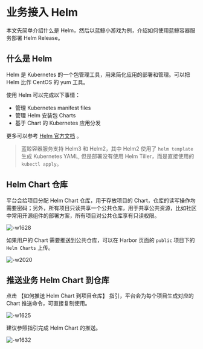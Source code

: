 # 业务接入 Helm

本文先简单介绍什么是 Helm，然后以蓝鲸小游戏为例，介绍如何使用蓝鲸容器服务部署 Helm Release。

## 什么是 Helm
Helm 是 Kubernetes 的一个包管理工具，用来简化应用的部署和管理。可以把 Helm 比作 CentOS 的 yum 工具。

使用 Helm 可以完成以下事情：

- 管理 Kubernetes manifest files
- 管理 Helm 安装包 Charts
- 基于 Chart 的 Kubernetes 应用分发

更多可以参考 [Helm 官方文档](https://helm.sh/docs/intro/) 。

> 蓝鲸容器服务支持 Helm3 和 Helm2，其中 Helm2 使用了 `helm template` 生成 Kubernetes YAML, 但是部署没有使用 Helm Tiller，而是直接使用的 `kubectl apply`。

## Helm Chart 仓库

平台会给项目分配 Helm Chart 仓库，用于存放项目的 Chart，仓库的读写操作均需要密码；另外，所有项目只读共享一个公共仓库，用于共享公共资源，比如社区中常用开源组件的部署方案，所有项目对公共仓库享有只读权限。

![-w1628](../../assets/15680228351971.jpg)

如果用户的 Chart 需要推送到公共仓库，可以在 Harbor 页面的 `public` 项目下的 `Helm Charts` 上传。

![-w2020](../../assets/img02.png)

## 推送业务 Helm Chart 到仓库
点击 【如何推送 Helm Chart 到项目仓库】 指引，平台会为每个项目生成对应的 Chart 推送命令，可直接复制使用。

![-w1625](../../assets/15680226631931.jpg)

建议参照指引完成 Helm Chart 的推送。

![-w1632](../../assets/15680227175027.jpg)
